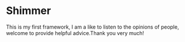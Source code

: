 # Shimmer
This is my first framework, I am a like to listen to the opinions of people, welcome to provide helpful advice.Thank you very much!
